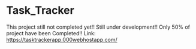 # Task_Tracker
This project still not completed yet!!
Still under development!!
Only 50% of project have been Completed!!
Link: https://tasktrackerapp.000webhostapp.com/
